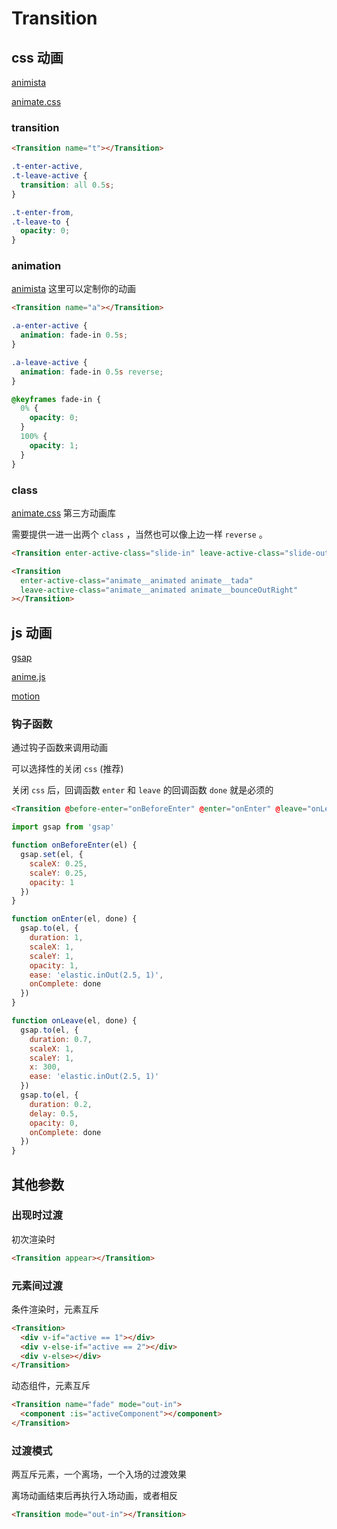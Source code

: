 # Transition

## css 动画

[animista](https://animista.net/)

[animate.css](https://animate.style/)

### transition

```html
<Transition name="t"></Transition>
```

```scss
.t-enter-active,
.t-leave-active {
  transition: all 0.5s;
}

.t-enter-from,
.t-leave-to {
  opacity: 0;
}
```

### animation

[animista](https://animista.net/) 这里可以定制你的动画

```html
<Transition name="a"></Transition>
```

```scss
.a-enter-active {
  animation: fade-in 0.5s;
}

.a-leave-active {
  animation: fade-in 0.5s reverse;
}

@keyframes fade-in {
  0% {
    opacity: 0;
  }
  100% {
    opacity: 1;
  }
}
```

### class

[animate.css](https://animate.style/) 第三方动画库

需要提供一进一出两个 `class` ，当然也可以像上边一样 `reverse` 。

```html
<Transition enter-active-class="slide-in" leave-active-class="slide-out"></Transition>

<Transition
  enter-active-class="animate__animated animate__tada"
  leave-active-class="animate__animated animate__bounceOutRight"
></Transition>
```

## js 动画

[gsap](https://gsap.com/)

[anime.js](https://animejs.com/)

[motion](https://motion.dev/)

### 钩子函数

通过钩子函数来调用动画

可以选择性的关闭 `css` (推荐)

关闭 `css` 后，回调函数 `enter` 和 `leave` 的回调函数 `done` 就是必须的

```html
<Transition @before-enter="onBeforeEnter" @enter="onEnter" @leave="onLeave" :css="false"></Transition>
```

```js
import gsap from 'gsap'

function onBeforeEnter(el) {
  gsap.set(el, {
    scaleX: 0.25,
    scaleY: 0.25,
    opacity: 1
  })
}

function onEnter(el, done) {
  gsap.to(el, {
    duration: 1,
    scaleX: 1,
    scaleY: 1,
    opacity: 1,
    ease: 'elastic.inOut(2.5, 1)',
    onComplete: done
  })
}

function onLeave(el, done) {
  gsap.to(el, {
    duration: 0.7,
    scaleX: 1,
    scaleY: 1,
    x: 300,
    ease: 'elastic.inOut(2.5, 1)'
  })
  gsap.to(el, {
    duration: 0.2,
    delay: 0.5,
    opacity: 0,
    onComplete: done
  })
}
```

## 其他参数

### 出现时过渡

初次渲染时

```html
<Transition appear></Transition>
```

### 元素间过渡

条件渲染时，元素互斥

```html
<Transition>
  <div v-if="active == 1"></div>
  <div v-else-if="active == 2"></div>
  <div v-else></div>
</Transition>
```

动态组件，元素互斥

```html
<Transition name="fade" mode="out-in">
  <component :is="activeComponent"></component>
</Transition>
```

### 过渡模式

两互斥元素，一个离场，一个入场的过渡效果

离场动画结束后再执行入场动画，或者相反

```html
<Transition mode="out-in"></Transition>
```
